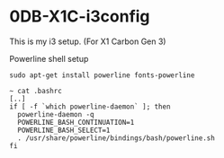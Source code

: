 # 0DB-X1C-i3config
This is my i3 setup. (For X1 Carbon Gen 3) 

Powerline shell setup
```
sudo apt-get install powerline fonts-powerline
 
~ cat .bashrc
[..]
if [ -f `which powerline-daemon` ]; then
  powerline-daemon -q
  POWERLINE_BASH_CONTINUATION=1
  POWERLINE_BASH_SELECT=1
  . /usr/share/powerline/bindings/bash/powerline.sh
fi
```
